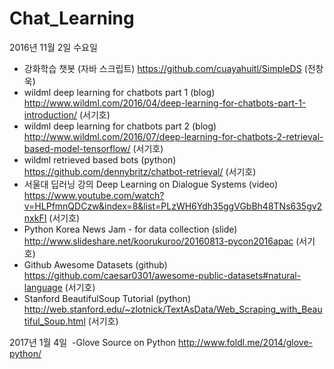 # Chat_Learning
2016년 11월 2일 수요일
  - 강화학습 챗봇 (자바 스크립트) https://github.com/cuayahuitl/SimpleDS (전창욱)
  - wildml deep learning for chatbots part 1 (blog) http://www.wildml.com/2016/04/deep-learning-for-chatbots-part-1-introduction/ (서기호)
  - wildml deep learning for chatbots part 2 (blog) http://www.wildml.com/2016/07/deep-learning-for-chatbots-2-retrieval-based-model-tensorflow/ (서기호)
  - wildml retrieved based bots (python) https://github.com/dennybritz/chatbot-retrieval/ (서기호)
  - 서울대 딥러닝 강의 Deep Learning on Dialogue Systems (video) https://www.youtube.com/watch?v=HLPfmnQDCzw&index=8&list=PLzWH6Ydh35ggVGbBh48TNs635gv2nxkFI (서기호)
  - Python Korea News Jam - for data collection (slide) http://www.slideshare.net/koorukuroo/20160813-pycon2016apac (서기호)
  - Github Awesome Datasets (github) https://github.com/caesar0301/awesome-public-datasets#natural-language (서기호)
  - Stanford BeautifulSoup Tutorial (python) http://web.stanford.edu/~zlotnick/TextAsData/Web_Scraping_with_Beautiful_Soup.html (서기호)
  
  
2017년 1월 4일 
  -Glove Source on Python http://www.foldl.me/2014/glove-python/

